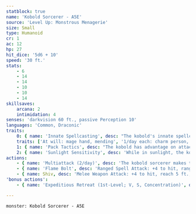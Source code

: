 ```yaml
---
statblock: true
name: 'Kobold Sorcerer - A5E'
source: 'Level Up: Monstrous Menagerie'
size: Small
type: Humanoid
cr: 1
ac: 12
hp: 27
hit_dice: '5d6 + 10'
speed: '30 ft.'
stats:
    - 6
    - 14
    - 14
    - 10
    - 10
    - 14
skillsaves:
    arcana: 2
    intimidation: 4
senses: 'darkvision 60 ft., passive Perception 10'
languages: 'Common, Draconic'
traits:
    0: { name: 'Innate Spellcasting', desc: "The kobold's innate spellcasting ability is Charisma (save DC 12). It can innately cast the following spells, requiring no material components:" }
    traits: ['At will: mage hand, mending', '1/day each: charm person, expeditious retreat, mage armor']
    1: { name: 'Pack Tactics', desc: "The kobold has advantage on attack rolls against a creature if at least one of the kobold's allies is within 5 feet of the creature and not incapacitated." }
    2: { name: 'Sunlight Sensitivity', desc: 'While in sunlight, the kobold has disadvantage on attack rolls, as well as on Perception checks that rely on sight.' }
actions:
    - { name: 'Multiattack (2/day)', desc: 'The kobold sorcerer makes three flame bolt attacks.' }
    - { name: 'Flame Bolt', desc: 'Ranged Spell Attack: +4 to hit, range 120 ft., one target. Hit: 5 (1d10) fire damage.' }
    - { name: Shiv, desc: 'Melee Weapon Attack: +4 to hit, reach 5 ft., one target. Hit: 4 (1d4 + 2) piercing damage.' }
'bonus actions':
    - { name: 'Expeditious Retreat (1st-Level; V, S, Concentration)', desc: 'When casting this spell and as a bonus action on subsequent turns for 10 minutes, the kobold sorcerer can take the Dash action.' }

---
```

```statblock
monster: Kobold Sorcerer - A5E
```
